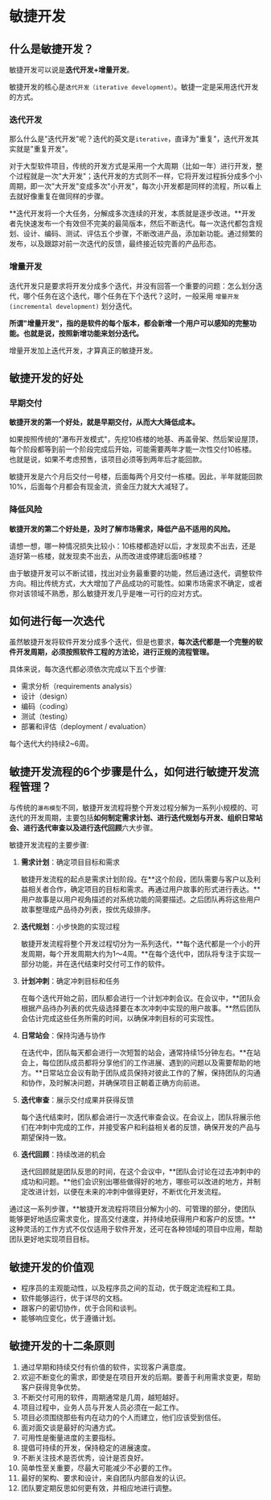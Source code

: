# 敏捷开发

## 什么是敏捷开发？

敏捷开发可以说是**迭代开发+增量开发**。

敏捷开发的核心是`迭代开发（iterative development）`。敏捷一定是采用迭代开发的方式。

### 迭代开发

那么什么是"迭代开发"呢？迭代的英文是`iterative`，直译为"重复"，迭代开发其实就是"重复开发"。

对于大型软件项目，传统的开发方式是采用一个大周期（比如一年）进行开发，整个过程就是一次"大开发"；迭代开发的方式则不一样，它将开发过程拆分成多个小周期，即一次"大开发"变成多次"小开发"，每次小开发都是同样的流程，所以看上去就好像重复在做同样的步骤。

**迭代开发将一个大任务，分解成多次连续的开发，本质就是逐步改进。**开发者先快速发布一个有效但不完美的最简版本，然后不断迭代。每一次迭代都包含规划、设计、编码、测试、评估五个步骤，不断改进产品，添加新功能。通过频繁的发布，以及跟踪对前一次迭代的反馈，最终接近较完善的产品形态。

### 增量开发
迭代开发只是要求将开发分成多个迭代，并没有回答一个重要的问题：怎么划分迭代，哪个任务在这个迭代，哪个任务在下个迭代？这时，一般采用 `增量开发(incremental development)` 划分迭代。

**所谓"增量开发"，指的是软件的每个版本，都会新增一个用户可以感知的完整功能。也就是说，按照新增功能来划分迭代。**

增量开发加上迭代开发，才算真正的敏捷开发。

## 敏捷开发的好处

### 早期交付

**敏捷开发的第一个好处，就是早期交付，从而大大降低成本。**

如果按照传统的"瀑布开发模式"，先挖10栋楼的地基、再盖骨架、然后架设屋顶，每个阶段都等到前一个阶段完成后开始，可能需要两年才能一次性交付10栋楼。也就是说，如果不考虑预售，该项目必须等到两年后才能回款。

敏捷开发是六个月后交付一号楼，后面每两个月交付一栋楼。因此，半年就能回款10%，后面每个月都会有现金流，资金压力就大大减轻了。

### 降低风险

**敏捷开发的第二个好处是，及时了解市场需求，降低产品不适用的风险。**

请想一想，哪一种情况损失比较小：10栋楼都造好以后，才发现卖不出去，还是造好第一栋楼，就发现卖不出去，从而改进或停建后面9栋楼？

由于敏捷开发可以不断试错，找出对业务最重要的功能，然后通过迭代，调整软件方向。相比传统方式，大大增加了产品成功的可能性。如果市场需求不确定，或者你对该领域不熟悉，那么敏捷开发几乎是唯一可行的应对方式。

## 如何进行每一次迭代

虽然敏捷开发将软件开发分成多个迭代，但是也要求，**每次迭代都是一个完整的软件开发周期，必须按照软件工程的方法论，进行正规的流程管理。**

具体来说，每次迭代都必须依次完成以下五个步骤:

- 需求分析（requirements analysis）
- 设计（design）
- 编码（coding）
- 测试（testing）
- 部署和评估（deployment / evaluation）

每个迭代大约持续2~6周。

## 敏捷开发流程的6个步骤是什么，如何进行敏捷开发流程管理？

与传统的`瀑布模型`不同，敏捷开发流程将整个开发过程分解为一系列小规模的、可迭代的开发周期，主要包括**如何制定需求计划、进行迭代规划与开发、组织日常站会、进行迭代审查以及进行迭代回顾**六大步骤。

敏捷开发流程的主要步骤:

1. **需求计划**：确定项目目标和需求

    敏捷开发流程的起点是需求计划阶段。在**这个阶段，团队需要与客户以及利益相关者合作，确定项目的目标和需求。再通过用户故事的形式进行表达。**用户故事是以用户视角描述的对系统功能的简要描述。之后团队再将这些用户故事整理成产品待办列表，按优先级排序。

2. **迭代规划**：小步快跑的实现过程

    敏捷开发流程将整个开发过程切分为一系列迭代，**每个迭代都是一个小的开发周期，每个开发周期大约为1～4周。**在每个迭代中，团队将专注于实现一部分功能，并在迭代结束时交付可工作的软件。

3. **计划冲刺**：确定冲刺目标和任务

    在每个迭代开始之前，团队都会进行一个计划冲刺会议。在会议中，**团队会根据产品待办列表的优先级选择要在本次冲刺中实现的用户故事。**然后团队会估计完成这些任务所需的时间，以确保冲刺目标的可实现性。

4. **日常站会**：保持沟通与协作

    在迭代中，团队每天都会进行一次短暂的站会，通常持续15分钟左右。**在站会上，每位团队成员都将分享他们的工作进展、遇到的问题以及需要帮助的地方。**日常站立会议有助于团队成员保持对彼此工作的了解，保持团队的沟通和协作，及时解决问题，并确保项目正朝着正确方向前进。

5. **迭代审查**：展示交付成果并获得反馈

    每个迭代结束时，团队都会进行一次迭代审查会议。在会议上，团队将展示他们在冲刺中完成的工作，并接受客户和利益相关者的反馈，确保开发的产品与期望保持一致。

6. **迭代回顾**：持续改进的机会

    迭代回顾就是团队反思的时间，在这个会议中，**团队会讨论在过去冲刺中的成功和问题。**他们会识别出哪些做得好的地方，哪些可以改进的地方，并制定改进计划，以便在未来的冲刺中做得更好，不断优化开发流程。

通过这一系列步骤，**敏捷开发流程将项目分解为小的、可管理的部分，使团队能够更好地适应需求变化，提高交付速度，并持续地获得用户和客户的反馈。**这种灵活的工作方式不仅仅适用于软件开发，还可在各种领域的项目中应用，帮助团队更好地实现项目目标。

## 敏捷开发的价值观

- 程序员的主观能动性，以及程序员之间的互动，优于既定流程和工具。
- 软件能够运行，优于详尽的文档。
- 跟客户的密切协作，优于合同和谈判。
- 能够响应变化，优于遵循计划。

## 敏捷开发的十二条原则

1. 通过早期和持续交付有价值的软件，实现客户满意度。
2. 欢迎不断变化的需求，即使是在项目开发的后期。要善于利用需求变更，帮助客户获得竞争优势。
3. 不断交付可用的软件，周期通常是几周，越短越好。
4. 项目过程中，业务人员与开发人员必须在一起工作。
5. 项目必须围绕那些有内在动力的个人而建立，他们应该受到信任。
6. 面对面交谈是最好的沟通方式。
7. 可用性是衡量进度的主要指标。
8. 提倡可持续的开发，保持稳定的进展速度。
9. 不断关注技术是否优秀，设计是否良好。
10. 简单性至关重要，尽最大可能减少不必要的工作。
11. 最好的架构、要求和设计，来自团队内部自发的认识。
12. 团队要定期反思如何更有效，并相应地进行调整。